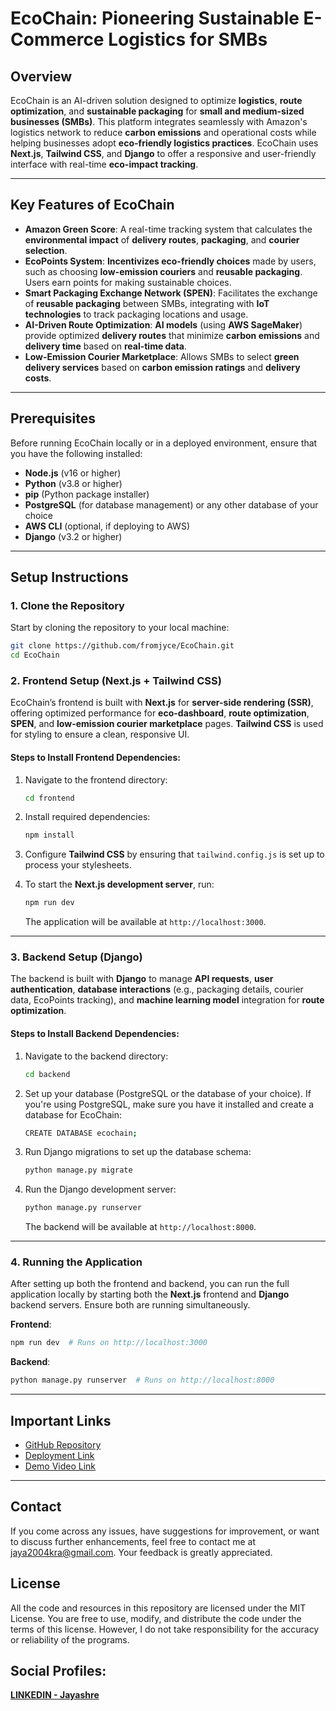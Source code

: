 # **EcoChain: Pioneering Sustainable E-Commerce Logistics for SMBs**

## **Overview**

EcoChain is an AI-driven solution designed to optimize **logistics**, **route optimization**, and **sustainable packaging** for **small and medium-sized businesses (SMBs)**. This platform integrates seamlessly with Amazon's logistics network to reduce **carbon emissions** and operational costs while helping businesses adopt **eco-friendly logistics practices**. EcoChain uses **Next.js**, **Tailwind CSS**, and **Django** to offer a responsive and user-friendly interface with real-time **eco-impact tracking**.

---

## **Key Features of EcoChain**

- **Amazon Green Score**: A real-time tracking system that calculates the **environmental impact** of **delivery routes**, **packaging**, and **courier selection**.
- **EcoPoints System**: **Incentivizes eco-friendly choices** made by users, such as choosing **low-emission couriers** and **reusable packaging**. Users earn points for making sustainable choices.
- **Smart Packaging Exchange Network (SPEN)**: Facilitates the exchange of **reusable packaging** between SMBs, integrating with **IoT technologies** to track packaging locations and usage.
- **AI-Driven Route Optimization**: **AI models** (using **AWS SageMaker**) provide optimized **delivery routes** that minimize **carbon emissions** and **delivery time** based on **real-time data**.
- **Low-Emission Courier Marketplace**: Allows SMBs to select **green delivery services** based on **carbon emission ratings** and **delivery costs**.

---

## **Prerequisites**

Before running EcoChain locally or in a deployed environment, ensure that you have the following installed:

- **Node.js** (v16 or higher)
- **Python** (v3.8 or higher)
- **pip** (Python package installer)
- **PostgreSQL** (for database management) or any other database of your choice
- **AWS CLI** (optional, if deploying to AWS)
- **Django** (v3.2 or higher)

---

## **Setup Instructions**

### 1. **Clone the Repository**

Start by cloning the repository to your local machine:

```bash
git clone https://github.com/fromjyce/EcoChain.git
cd EcoChain
```

### 2. **Frontend Setup (Next.js + Tailwind CSS)**

EcoChain’s frontend is built with **Next.js** for **server-side rendering (SSR)**, offering optimized performance for **eco-dashboard**, **route optimization**, **SPEN**, and **low-emission courier marketplace** pages. **Tailwind CSS** is used for styling to ensure a clean, responsive UI.

#### Steps to Install Frontend Dependencies:
1. Navigate to the frontend directory:
   ```bash
   cd frontend
   ```
   
2. Install required dependencies:
   ```bash
   npm install
   ```
   
3. Configure **Tailwind CSS** by ensuring that `tailwind.config.js` is set up to process your stylesheets.
   
4. To start the **Next.js development server**, run:
   ```bash
   npm run dev
   ```
   
   The application will be available at `http://localhost:3000`.

---

### 3. **Backend Setup (Django)**

The backend is built with **Django** to manage **API requests**, **user authentication**, **database interactions** (e.g., packaging details, courier data, EcoPoints tracking), and **machine learning model** integration for **route optimization**.

#### Steps to Install Backend Dependencies:
1. Navigate to the backend directory:
   ```bash
   cd backend
   ```

2. Set up your database (PostgreSQL or the database of your choice). If you're using PostgreSQL, make sure you have it installed and create a database for EcoChain:
   ```bash
   CREATE DATABASE ecochain;
   ```

3. Run Django migrations to set up the database schema:
   ```bash
   python manage.py migrate
   ```

4. Run the Django development server:
   ```bash
   python manage.py runserver
   ```
   
   The backend will be available at `http://localhost:8000`.

---

### 4. **Running the Application**

After setting up both the frontend and backend, you can run the full application locally by starting both the **Next.js** frontend and **Django** backend servers. Ensure both are running simultaneously.

**Frontend**:
```bash
npm run dev  # Runs on http://localhost:3000
```

**Backend**:
```bash
python manage.py runserver  # Runs on http://localhost:8000
```

---

## **Important Links**
- [GitHub Repository](https://github.com/fromjyce/EcoChain)
- [Deployment Link](https://eco-chain-three.vercel.app/)
- [Demo Video Link](https://youtu.be/T19mErbyoBw)

---

## Contact

If you come across any issues, have suggestions for improvement, or want to discuss further enhancements, feel free to contact me at [jaya2004kra@gmail.com](mailto:jaya2004kra@gmail.com). Your feedback is greatly appreciated.

## License

All the code and resources in this repository are licensed under the MIT License. You are free to use, modify, and distribute the code under the terms of this license. However, I do not take responsibility for the accuracy or reliability of the programs.

## Social Profiles:

[**LINKEDIN - Jayashre**](https://www.linkedin.com/in/jayashrek/)
